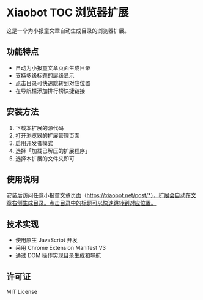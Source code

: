 # Xiaobot TOC 浏览器扩展

这是一个为小报童文章自动生成目录的浏览器扩展。

## 功能特点

- 自动为小报童文章页面生成目录
- 支持多级标题的层级显示
- 点击目录可快速跳转到对应位置
- 在导航栏添加排行榜快捷链接

## 安装方法

1. 下载本扩展的源代码
2. 打开浏览器的扩展管理页面
3. 启用开发者模式
4. 选择「加载已解压的扩展程序」
5. 选择本扩展的文件夹即可

## 使用说明

安装后访问任意小报童文章页面（https://xiaobot.net/post/*），扩展会自动在文章右侧生成目录。点击目录中的标题可以快速跳转到对应位置。

## 技术实现

- 使用原生 JavaScript 开发
- 采用 Chrome Extension Manifest V3
- 通过 DOM 操作实现目录生成和导航

## 许可证

MIT License